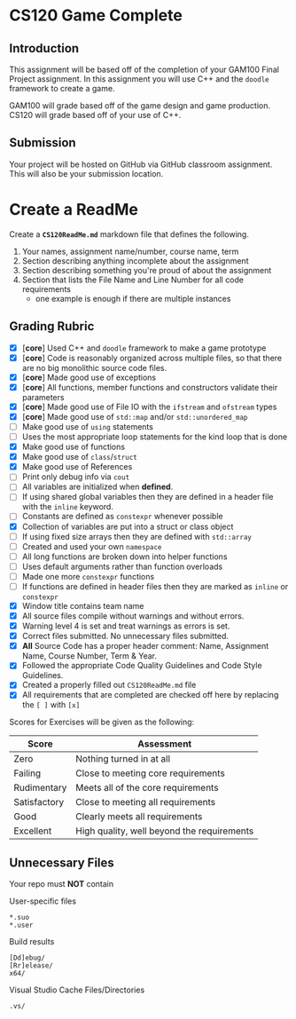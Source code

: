 # CS120 Game Complete

## Introduction

This assignment will be based off of the completion of your GAM100 Final Project assignment. In this assignment you will use C++ and the `doodle` framework to create a game.

GAM100 will grade based off of the game design and game production. CS120 will grade based off of your use of C++.

## Submission

Your project will be hosted on GitHub via GitHub classroom assignment. This will also be your submission location.

# Create a ReadMe


Create a **`CS120ReadMe.md`** markdown file that defines the following.

1. Your names, assignment name/number, course name, term
2. Section describing anything incomplete about the assignment
3. Section describing something you're proud of about the assignment
4. Section that lists the File Name and Line Number for all code requirements
    - one example is enough if there are multiple instances

## Grading Rubric

- [x] [**core**] Used C++ and `doodle` framework to make a game prototype
- [x] [**core**] Code is reasonably organized across multiple files, so that there are no big monolithic source code files.
- [x] [**core**] Made good use of exceptions
- [x] [**core**] All functions, member functions and constructors validate their parameters
- [x] [**core**] Made good use of File IO with the `ifstream` and `ofstream` types
- [x] [**core**] Made good use of `std::map` and/or `std::unordered_map`
- [ ] Make good use of `using` statements
- [ ] Uses the most appropriate loop statements for the kind loop that is done
- [x] Make good use of functions
- [x] Make good use of `class`/`struct`
- [x] Make good use of References
- [ ] Print only debug info via `cout`
- [ ] All variables are initialized when **defined**.
- [ ] If using shared global variables then they are defined in a header file with the `inline` keyword.
- [ ] Constants are defined as `constexpr` whenever possible
- [x] Collection of variables are put into a struct or class object
- [ ] If using fixed size arrays then they are defined with `std::array`
- [ ] Created and used your own `namespace`
- [ ] All long functions are broken down into helper functions
- [ ] Uses default arguments rather than function overloads
- [ ] Made one more `constexpr` functions
- [ ] If functions are defined in header files then they are marked as `inline` or `constexpr`
- [x] Window title contains team name
- [x] All source files compile without warnings and without errors.
- [x] Warning level 4 is set and treat warnings as errors is set.
- [x] Correct files submitted. No unnecessary files submitted.
- [x] **All** Source Code has a proper header comment: Name, Assignment Name, Course Number, Term & Year.
- [x] Followed the appropriate Code Quality Guidelines and Code Style Guidelines.
- [x] Created a properly filled out `CS120ReadMe.md` file
- [x] All requirements that are completed are checked off here by replacing the `[ ]` with `[x]`

Scores for Exercises will be given as the following:

Score        | Assessment
------------ | ----------
Zero         | Nothing turned in at all
Failing      | Close to meeting core requirements
Rudimentary  | Meets all of the core requirements
Satisfactory | Close to meeting all requirements
Good         | Clearly meets all requirements 
Excellent    | High quality, well beyond the requirements

## Unnecessary Files

Your repo must **NOT** contain

User-specific files

    *.suo
    *.user

Build results

    [Dd]ebug/
    [Rr]elease/
    x64/

Visual Studio Cache Files/Directories

    .vs/
